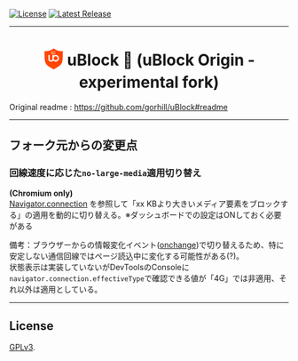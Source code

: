 [![License](https://img.shields.io/badge/License-GPLv3-blue.svg)](https://github.com/gorhill/uBlock/blob/master/LICENSE.txt)
[![Latest Release](https://img.shields.io/github/v/release/gontazaka/ublock?include_prereleases&label=Release)](https://github.com/gontazaka/uBlock/releases)

***

<h1 align="center">
<sub>
<img  src="./src/img/ublock.svg" height="38" width="38">
</sub>
uBlock 🦆 (uBlock Origin - experimental fork)
</h1>

Original readme : <https://github.com/gorhill/uBlock#readme>

***

## フォーク元からの変更点

### 回線速度に応じた`no-large-media`適用切り替え

**(Chromium only)**  
[Navigator.connection](https://developer.mozilla.org/en-US/docs/Web/API/Navigator/connection) を参照して「xx KBより大きいメディア要素をブロックする」の適用を動的に切り替える。※ダッシュボードでの設定はONしておく必要がある

備考：ブラウザーからの情報変化イベント([onchange](https://developer.mozilla.org/en-US/docs/Web/API/NetworkInformation/onchange))で切り替えるため、特に安定しない通信回線ではページ読込中に変化する可能性がある(?)。  
状態表示は実装していないがDevToolsのConsoleに`navigator.connection.effectiveType`で確認できる値が「4G」では非適用、それ以外は適用としている。

***

## License

[GPLv3](./LICENSE.txt).
